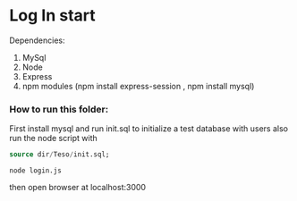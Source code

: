 # Log In start
Dependencies:
1. MySql
2. Node 
3. Express
4. npm modules (npm install express-session , npm install mysql)

###  How to run this folder:
First install mysql and run init.sql to initialize a test database with users also run the node script with


```sql
source dir/Teso/init.sql;
```
```
node login.js
```
then open browser at localhost:3000


